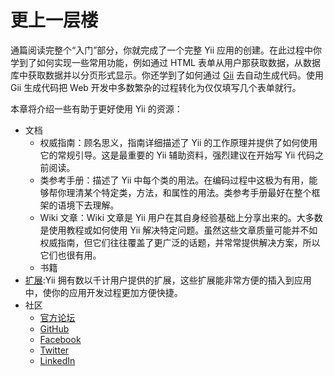 更上一层楼
=============

通篇阅读完整个“入门”部分，你就完成了一个完整 Yii 应用的创建。在此过程中你学到了如何实现一些常用功能，例如通过 HTML 表单从用户那获取数据，从数据库中获取数据并以分页形式显示。你还学到了如何通过 [Gii](tool-gii.md) 去自动生成代码。使用 Gii 生成代码把 Web 开发中多数繁杂的过程转化为仅仅填写几个表单就行。

本章将介绍一些有助于更好使用 Yii 的资源：

* 文档
    - 权威指南：顾名思义，指南详细描述了 Yii 的工作原理并提供了如何使用它的常规引导。这是最重要的 Yii 辅助资料，强烈建议在开始写 Yii 代码之前阅读。
    - 类参考手册：描述了 Yii 中每个类的用法。在编码过程中这极为有用，能够帮你理清某个特定类，方法，和属性的用法。类参考手册最好在整个框架的语境下去理解。
    - Wiki 文章：Wiki 文章是 Yii 用户在其自身经验基础上分享出来的。大多数是使用教程或如何使用 Yii 解决特定问题。虽然这些文章质量可能并不如权威指南，但它们往往覆盖了更广泛的话题，并常常提供解决方案，所以它们也很有用。
    - 书籍
* [扩展](http://www.yiiframework.com/extensions/):Yii 拥有数以千计用户提供的扩展，这些扩展能非常方便的插入到应用中，使你的应用开发过程更加方便快捷。
* 社区
    - [官方论坛](http://www.yiiframework.com/forum/)
    - [GitHub](https://github.com/yiisoft/yii2)
    - [Facebook](https://www.facebook.com/groups/yiitalk/)
    - [Twitter](https://twitter.com/yiiframework)
    - [LinkedIn](https://www.linkedin.com/groups/yii-framework-1483367)

